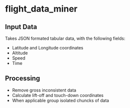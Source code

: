# flight_data_miner

## Input Data
Takes JSON formated tabular data, with the following fields:
* Latitude and Longitude coordinates
* Altitude
* Speed
* Time

## Processing
* Remove gross inconsistent data
* Calculate lift-off and touch-down coordinates
* When applicable group isolated chuncks of data
